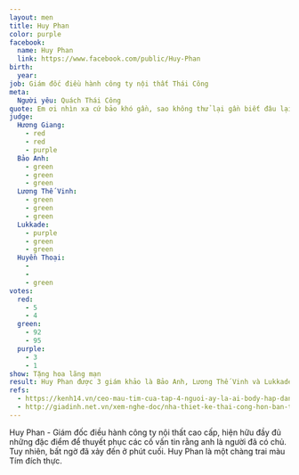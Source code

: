 ```yaml
---
layout: men
title: Huy Phan
color: purple
facebook:
  name: Huy Phan
  link: https://www.facebook.com/public/Huy-Phan
birth:
  year:
job: Giám đốc điều hành công ty nội thất Thái Công
meta:
  Người yêu: Quách Thái Công
quote: Em ơi nhìn xa cứ bảo khó gần, sao không thử lại gần biết đâu lại khó xa? Hãy chọn anh em nhé.
judge:
  Hương Giang:
    - red
    - red
    - purple
  Bảo Anh:
    - green
    - green
    - green
  Lương Thế Vinh:
    - green
    - green
    - green
  Lukkade:
    - purple
    - green
    - green
  Huyền Thoại:
    -
    -
    - green
votes:
  red:
    - 5
    - 4
  green:
    - 92
    - 95
  purple:
    - 3
    - 1
show: Tặng hoa lãng mạn
result: Huy Phan được 3 giám khảo là Bảo Anh, Lương Thế Vinh và Lukkade gợi ý cho nữ chính. Sau khi đắn đo suy nghĩ, nữ chính quyết định chọn Ngọc Anh vì cô nghĩ rằng Huy Phan không thích cô mặc dù vẫn nghĩ anh ấy đang single. Anh là người thứ 4 ra về sau khi hé lộ mình đã có bạn trai.
refs:
  - https://kenh14.vn/ceo-mau-tim-cua-tap-4-nguoi-ay-la-ai-body-hap-dan-cuoc-song-vien-man-ben-ban-trai-6-nam-20200529221229569.chn
  - http://giadinh.net.vn/xem-nghe-doc/nha-thiet-ke-thai-cong-hon-ban-trai-o-nguoi-ay-la-ai-20200530102446125.htm
---
```

Huy Phan - Giám đốc điều hành công ty nội thất cao cấp, hiện hữu đầy đủ những đặc điểm để thuyết phục các cố vấn tin rằng anh là người đã có chủ. Tuy nhiên, bất ngờ đã xảy đến ở phút cuối. Huy Phan là một chàng trai màu Tím đích thực.